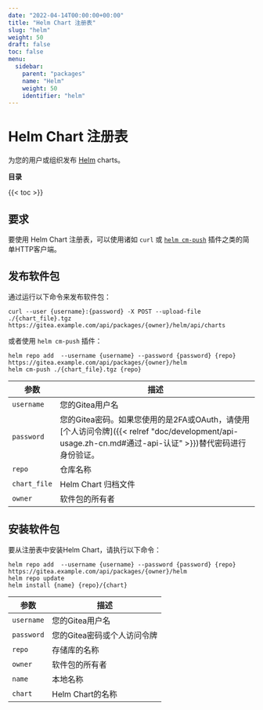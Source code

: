 ```yaml
---
date: "2022-04-14T00:00:00+00:00"
title: "Helm Chart 注册表"
slug: "helm"
weight: 50
draft: false
toc: false
menu:
  sidebar:
    parent: "packages"
    name: "Helm"
    weight: 50
    identifier: "helm"
---
```


# Helm Chart 注册表

为您的用户或组织发布 [Helm](https://helm.sh/) charts。

**目录**

{{< toc >}}

## 要求

要使用 Helm Chart 注册表，可以使用诸如 `curl` 或 [`helm cm-push`](https://github.com/chartmuseum/helm-push/) 插件之类的简单HTTP客户端。

## 发布软件包

通过运行以下命令来发布软件包：

```shell
curl --user {username}:{password} -X POST --upload-file ./{chart_file}.tgz https://gitea.example.com/api/packages/{owner}/helm/api/charts
```

或者使用 `helm cm-push` 插件：

```shell
helm repo add  --username {username} --password {password} {repo} https://gitea.example.com/api/packages/{owner}/helm
helm cm-push ./{chart_file}.tgz {repo}
```

| 参数         | 描述                                                                                                                                                   |
| ------------ | ------------------------------------------------------------------------------------------------------------------------------------------------------ |
| `username`   | 您的Gitea用户名                                                                                                                                        |
| `password`   | 您的Gitea密码。如果您使用的是2FA或OAuth，请使用[个人访问令牌]({{< relref "doc/development/api-usage.zh-cn.md#通过-api-认证" >}})替代密码进行身份验证。 |
| `repo`       | 仓库名称                                                                                                                                               |
| `chart_file` | Helm Chart 归档文件                                                                                                                                    |
| `owner`      | 软件包的所有者                                                                                                                                         |

## 安装软件包

要从注册表中安装Helm Chart，请执行以下命令：

```shell
helm repo add  --username {username} --password {password} {repo} https://gitea.example.com/api/packages/{owner}/helm
helm repo update
helm install {name} {repo}/{chart}
```

| 参数       | 描述                        |
| ---------- | --------------------------- |
| `username` | 您的Gitea用户名             |
| `password` | 您的Gitea密码或个人访问令牌 |
| `repo`     | 存储库的名称                |
| `owner`    | 软件包的所有者              |
| `name`     | 本地名称                    |
| `chart`    | Helm Chart的名称            |
